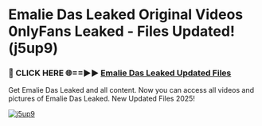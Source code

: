 # Emalie Das Leaked Original Videos 0nlyFans Leaked - Files Updated! (j5up9)

<h3>🔴 CLICK HERE 🌐==►► <a href="https://hetstrat.blog/NMqPAm" rel="nofollow">Emalie Das Leaked Updated Files</a></h3>

Get Emalie Das Leaked and all content. Now you can access all videos and pictures of Emalie Das Leaked. New Updated Files 2025!

[![j5up9](https://i.imgur.com/K7sEzmb.gif)](https://hetstrat.blog/NMqPAm)
